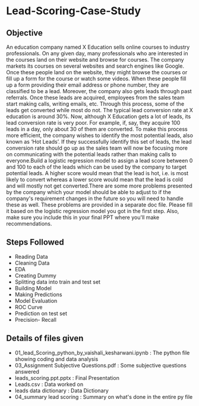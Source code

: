 # Lead-Scoring-Case-Study


## Objective
An education company named X Education sells online courses to industry professionals. On any given day, many professionals who are interested in the courses land on their website and browse for courses. The company markets its courses on several websites and search engines like Google. Once these people land on the website, they might browse the courses or fill up a form for the course or watch some videos. When these people fill up a form providing their email address or phone number, they are classified to be a lead. Moreover, the company also gets leads through past referrals. Once these leads are acquired, employees from the sales team start making calls, writing emails, etc. Through this process, some of the leads get converted while most do not. The typical lead conversion rate at X education is around 30%. Now, although X Education gets a lot of leads, its lead conversion rate is very poor. For example, if, say, they acquire 100 leads in a day, only about 30 of them are converted. To make this process more efficient, the company wishes to identify the most potential leads, also known as ‘Hot Leads’. If they successfully identify this set of leads, the lead conversion rate should go up as the sales team will now be focusing more on communicating with the potential leads rather than making calls to everyone.Build a logistic regression model to assign a lead score between 0 and 100 to each of the leads which can be used by the company to target potential leads. A higher score would mean that the lead is hot, i.e. is most likely to convert whereas a lower score would mean that the lead is cold and will mostly not get converted.There are some more problems presented by the company which your model should be able to adjust to if the company's requirement changes in the future so you will need to handle these as well. These problems are provided in a separate doc file. Please fill it based on the logistic regression model you got in the first step. Also, make sure you include this in your final PPT where you'll make recommendations.
## Steps Followed
- Reading Data
- Cleaning Data
- EDA
- Creating Dummy
- Splitting data into train and test set
- Building Model
- Making Predictions
- Model Evaluation
- ROC Curve
- Prediction on test set
- Precision- Recall
## Details of files given
- 01_lead_Scoring_python_by_vaishali_kesharwani.ipynb : The python file showing coding and data analysis
- 03_Assignment Subjective Questions.pdf : Some subjective questions answered
- leads_scoring.ppt.pptx : Final Presentation
- Leads.csv : Data worked on
- leads data dictionary : Data Dictionary
- 04_summary lead scoring : Summary on what's done in the entire py file

